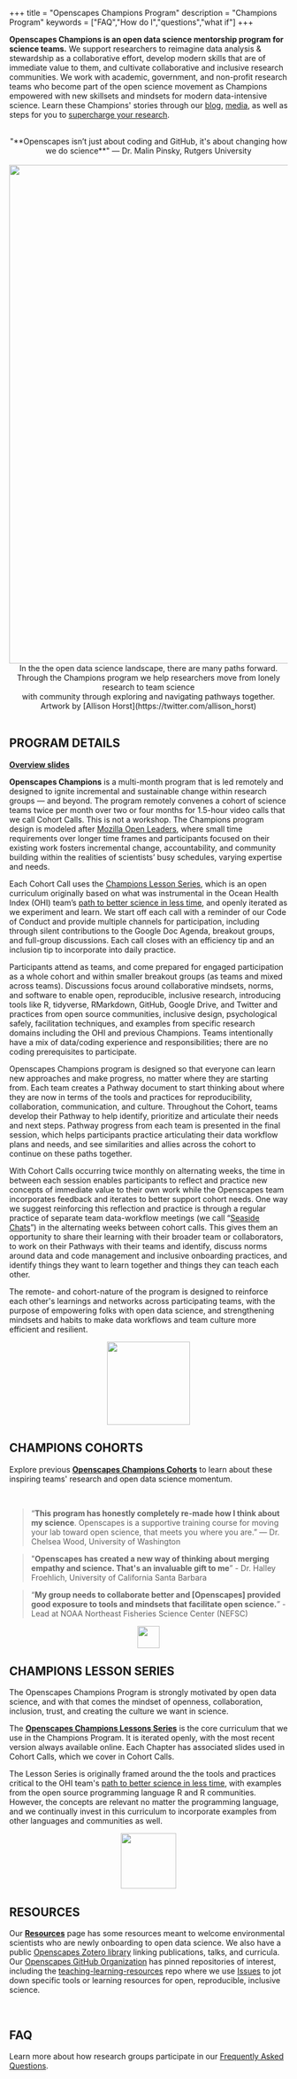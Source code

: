 +++
title = "Openscapes Champions Program"
description = "Champions Program"
keywords = ["FAQ","How do I","questions","what if"]
+++


**Openscapes Champions is an open data science mentorship program for science teams.** We support researchers to reimagine data analysis & stewardship as a collaborative effort, develop modern skills that are of immediate value to them, and cultivate collaborative and inclusive research communities. We work with academic, government, and non-profit research teams who become part of the open science movement as Champions empowered with new skillsets and mindsets for modern data-intensive science. Learn these Champions' stories through our [blog](/blog/tags/case-study/), [media](/media), as well as steps for you to [supercharge your research](https://www.nature.com/articles/d41586-019-03335-4). 

<br>

<center>"**Openscapes isn’t just about coding and GitHub, it's about changing how we do science**" — Dr. Malin Pinsky, Rutgers University </center>

<br>
<center>
  <img src="/img/horst_openscapes_champions.jpg" width="900px"></a>
   <figcaption>In the the open data science landscape, there are many paths forward. <br> Through the Champions program we help researchers move from lonely research to team science <br>with community through exploring and navigating pathways together. Artwork by [Allison Horst](https://twitter.com/allison_horst) </figcaption>
</center>
<br>

<!---
## PURPOSE

Many researchers 
We know that daily demands leave little time for researchers to transition to better data practices and open science, which can be lonely and overwhelming. 

Openscapes Champions is an open data science mentorship program for research groups. Centered around collaborative coding and open science, we meet scientists where they are and help develop habits and mindsets to make data workflows and team culture more efficient and resilient.

Openscapes empowers scientists by:

- mentoring them to become champions for open practices
- supporting them to improve open practices within their research groups and campuses
- amplifying their stories and successes, and enabling them as leaders


--->

<!---
https://bids.berkeley.edu/news/new-report-career-paths-and-prospects-academic-data-science--->

<!---

<center><img src="/img/horst_openscapes_desert_agave.png" width="100px"></center>

## OUTCOMES

Openscapes Champions work towards building an efficient, open culture within their research groups, and modeling that behavior to broader campus and science communities.

Openscapes Champions will be better equipped to:

- promote open data science practices in their research groups and beyond
- enable an open culture in their research group, such as having
  - dedicated “data workflow” lab meetings
  - stated code of conduct or lab philosophy
  - beginnings of a research group roadmap of shared practices for data workflows
- cultivate a local community of practice through study groups on campus (example: [Eco-Data-Science](http://eco-data-science.github.io/))

<center><img src="/img/horst_openscapes_desert_tortoise.png" width="100px"></center>

## PROCESS

--->

<!---
Each Champions Cohort includes 7-10 research groups, with 2-5 individuals per research group actively participating through video calls. Importantly, research group leads (faculty, lecturers, program managers, etc) and members (students, analysts, lab managers, etc.) participate together so that: 

- everyone sees and values what is possible with open data science
- leads support and enable members to invest time in learning skills and developing shared workflows
- members have agency and pathways to incorporate open data science concepts into their work
- everyone champions open data science and contributes to growing the community of practice within the research group, institution, and beyond

--->

## PROGRAM DETAILS

[**Overview slides**](https://docs.google.com/presentation/d/e/2PACX-1vRQEGsjdnaIWovo1QTo7oZnMzfuOzlTujObHAa0B2maRioRdpvkr8P7fEzDTD98yTs7j6w3sc_DQ9Zi/pub?start=false&loop=false&delayms=3000
)

**Openscapes Champions** is a multi-month program that is led remotely and designed to ignite incremental and sustainable change within research groups — and beyond. The program remotely convenes a cohort of science teams twice per month over two or four months for 1.5-hour video calls that we call Cohort Calls. This is not a workshop. The Champions program design is modeled after [Mozilla Open Leaders](https://foundation.mozilla.org/en/initiatives/mozilla-open-leaders/fork-open-leaders/), where small time requirements over longer time frames and participants focused on their existing work fosters incremental change, accountability, and community building within the realities of scientists’ busy schedules, varying expertise and needs. 

Each Cohort Call uses the [Champions Lesson Series](https://openscapes.github.io/series/), which is an open curriculum originally based on what was instrumental in the Ocean Health Index (OHI) team’s [path to better science in less time](https://www.nature.com/articles/s41559-017-0160), and openly iterated as we experiment and learn. We start off each call with a reminder of our Code of Conduct and provide multiple channels for participation, including through silent contributions to the Google Doc Agenda, breakout groups, and full-group discussions. Each call closes with an efficiency tip and an inclusion tip to incorporate into daily practice.

Participants attend as teams, and come prepared for engaged participation as a whole cohort and within smaller breakout groups (as teams and mixed across teams). Discussions focus around collaborative mindsets, norms, and software to enable open, reproducible, inclusive research, introducing tools like R, tidyverse, RMarkdown, GitHub, Google Drive, and Twitter and practices from open source communities, inclusive design, psychological safely, facilitation techniques, and examples from specific research domains including the OHI and previous Champions. Teams intentionally have a mix of data/coding experience and responsibilities; there are no coding prerequisites to participate. 

Openscapes Champions program is designed so that everyone can learn new approaches and make progress, no matter where they are starting from. Each team creates a Pathway document to start thinking about where they are now in terms of the tools and practices for reproducibility, collaboration, communication, and culture. Throughout the Cohort, teams develop their Pathway to help identify, prioritize and articulate their needs and next steps. Pathway progress from each team is presented in the final session, which helps participants practice articulating their data workflow plans and needs, and see similarities and allies across the cohort to continue on these paths together.

With Cohort Calls occurring twice monthly on alternating weeks, the time in between each session enables participants to reflect and practice new concepts of immediate value to their own work while the Openscapes team incorporates feedback and iterates to better support cohort needs. One way we suggest reinforcing this reflection and practice is through a regular practice of separate team data-workflow meetings (we call “[Seaside Chats](https://www.openscapes.org/blog/2019/03/10/seaside-chats/)”) in the alternating weeks between cohort calls. This gives them an opportunity to share their learning with their broader team or collaborators, to work on their Pathways with their teams and identify, discuss norms around data and code management and inclusive onboarding practices, and identify things they want to learn together and things they can teach each other. 

The remote- and cohort-nature of the program is designed to reinforce each other's learnings and networks across participating teams, with the purpose of empowering folks with open data science, and strengthening mindsets and habits to make data workflows and team culture more efficient and resilient.

<!---

The program is modeled after [Mozilla Open Leaders](https://foundation.mozilla.org/en/opportunity/mozilla-open-leaders/), which provides training, mentorship, and best practices for working and leading in an open way.

--->

<center><img src="/img/horst_openscapes_desert_snake.png" width="150px"></center>

## CHAMPIONS COHORTS 

Explore previous [**Openscapes Champions Cohorts**](https://openscapes.github.io/events/#category=Champions%20Cohort) to learn about these inspiring teams' research and open data science momentum.

<br> 

> “**This program has honestly completely re-made how I think about my science**. Openscapes is a supportive training course for moving your lab toward open science, that meets you where you are.”  — Dr. Chelsea Wood, University of Washington  


<!-- break --> 

>"**Openscapes has created a new way of thinking about merging empathy and science. That's an invaluable gift to me**” - Dr. Halley Froehlich, University of California Santa Barbara

<!-- break -->

> “**My group needs to collaborate better and [Openscapes] provided good exposure to tools and mindsets that facilitate open science.**” - Lead at NOAA Northeast Fisheries Science Center (NEFSC)

<center><img src="/img/horst_openscapes_desert_cactus.png" width="40px"></center>


## CHAMPIONS LESSON SERIES

The Openscapes Champions Program is strongly motivated by open data science, and with that comes the mindset of openness, collaboration, inclusion, trust, and creating the culture we want in science. 

The [**Openscapes Champions Lessons Series**](https://openscapes.github.io/series/) is the core curriculum that we use in the Champions Program. It is iterated openly, with the most recent version always available online. Each Chapter has associated slides used in Cohort Calls, which we cover in Cohort Calls.

The Lesson Series is originally framed around the the tools and practices critical to the OHI team's [path to better science in less time](https://www.nature.com/articles/s41559-017-0160), with examples from the open source programming language R and R communities. However, the concepts are relevant no matter the programming language, and we continually invest in this curriculum to incorporate examples from other languages and communities as well.

<center><img src="/img/horst_openscapes_desert_roadrunner.png" width="100px"></center>

## RESOURCES

Our [**Resources**](/resources) page has some resources meant to welcome environmental scientists who are newly onboarding to open data science. We also have a public [Openscapes Zotero library](https://www.zotero.org/groups/4118402/openscapes/library) linking publications, talks, and curricula. Our [Openscapes GitHub Organization](https://github.com/openscapes) has pinned repositories of interest, including the [teaching-learning-resources](https://github.com/openscapes/teaching-learning-resources) repo where we use [Issues]([teaching-learning-resources](https://github.com/openscapes/teaching-learning-resources/issues)) to jot down specific tools or learning resources for open, reproducible, inclusive science.

<br>

## FAQ

Learn more about how research groups participate in our [Frequently Asked Questions](/faq). 

<br>
